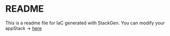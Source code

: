 # README
This is a readme file for IaC generated with StackGen.
You can modify your appStack -> [here](http://main.dev.stackgen.com/appstacks/cd89677d-7de3-4e72-afa6-36f6a9c66198)
